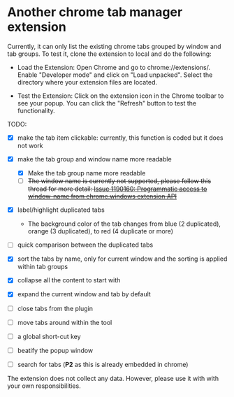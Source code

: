 # Another chrome tab manager extension 

Currently, it can only list the existing chrome tabs grouped by window and tab groups.
To test it, clone the extension to local and do the following:

* Load the Extension:
Open Chrome and go to chrome://extensions/. Enable "Developer mode" and click on "Load unpacked". Select the directory where your extension files are located.

* Test the Extension:
Click on the extension icon in the Chrome toolbar to see your popup. You can click the "Refresh" button to test the functionality.

TODO:

* [X] make the tab item clickable: currently, this function is coded but it does not work
* [X] make the tab group and window name more readable
  * [X] Make the tab group name more readable
  * [ ] ~~The window name is currently not supported, please follow this thread for more detail: [Issue 1190160: Programmatic access to window-name from chrome.windows extension API](https://bugs.chromium.org/p/chromium/issues/detail?id=1190160)~~
* [X] label/highlight duplicated tabs
  * The background color of the tab changes from blue (2 duplicated), orange (3 duplicated), to red (4 duplicate or more)
* [ ] quick comparison between the duplicated tabs
* [X] sort the tabs by name, only for current window and the sorting is applied within tab groups
* [X] collapse all the content to start with
* [X] expand the current window and tab by default
* [ ] close tabs from the plugin
* [ ] move tabs around within the tool
* [ ] a global short-cut key
* [ ] beatify the popup window

* [ ] search for tabs (**P2** as this is already embedded in chrome)

The extension does not collect any data. However, please use it with with your own responsibilities.
